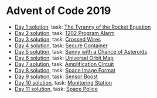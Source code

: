 # Advent of Code 2019
* [Day 1 solution](Day%201/1.py), task: [The Tyranny of the Rocket Equation](https://adventofcode.com/2019/day/1)
* [Day 2 solution](Day%202/2.py), task: [1202 Program Alarm](https://adventofcode.com/2019/day/2)
* [Day 3 solution](Day%203/3.py), task: [Crossed Wires](https://adventofcode.com/2019/day/3)
* [Day 4 solution](Day%204/4.py), task: [Secure Container](https://adventofcode.com/2019/day/4)
* [Day 5 solution](Day%205/5.py), task: [Sunny with a Chance of Asteroids](https://adventofcode.com/2019/day/5)
* [Day 6 solution](Day%206/6.py), task: [Universal Orbit Map](https://adventofcode.com/2019/day/6)
* [Day 7 solution](Day%207/7.py), task: [Amplification Circuit](https://adventofcode.com/2019/day/7)
* [Day 8 solution](Day%208/8.py), task: [Space Image Format](https://adventofcode.com/2019/day/8)
* [Day 9 solution](Day%209/9.py), task: [Sensor Boost](https://adventofcode.com/2019/day/9)
* [Day 10 solution](Day%2010/10.py), task: [Monitoring Station](https://adventofcode.com/2019/day/10)
* [Day 11 solution](Day%2011/11.py), task: [Space Police](https://adventofcode.com/2019/day/11)
